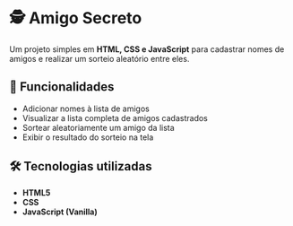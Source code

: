 # 🕵️ Amigo Secreto

Um projeto simples em **HTML, CSS e JavaScript** para cadastrar nomes de amigos e realizar um sorteio aleatório entre eles.

## 🚀 Funcionalidades
- Adicionar nomes à lista de amigos
- Visualizar a lista completa de amigos cadastrados
- Sortear aleatoriamente um amigo da lista
- Exibir o resultado do sorteio na tela

## 🛠️ Tecnologias utilizadas
- **HTML5**
- **CSS**
- **JavaScript (Vanilla)**
